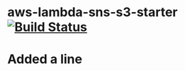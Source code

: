 # aws-lambda-sns-s3-starter [![Build Status](https://travis-ci.org/gradygcooper/aws-lambda-sns-s3-starter.svg?branch=master)](https://travis-ci.org/gradygcooper/aws-lambda-sns-s3-starter)
# Added a line